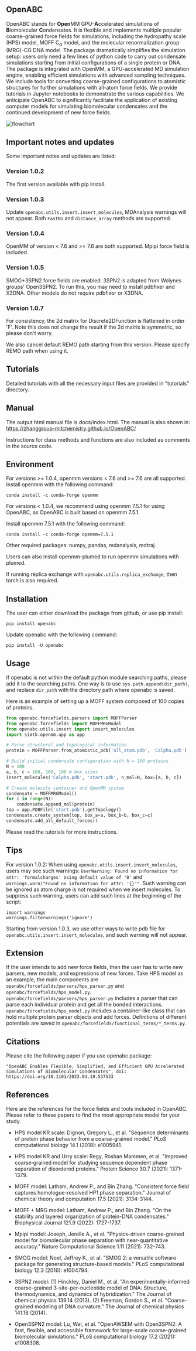 ## OpenABC

OpenABC stands for **Open**MM GPU-**A**ccelerated simulations of **B**iomolecular **C**ondensates. It is flexible and implements multiple popular coarse-grained force fields for simulations, including the hydropathy scale (HPS) model, MOFF C<sub>$\alpha$</sub> model, and the molecular renormalization group (MRG)-CG DNA model. The package dramatically simplifies the simulation setup: users only need a few lines of python code to carry out condensate simulations starting from initial configurations of a single protein or DNA. The package is integrated with OpenMM, a GPU-accelerated MD simulation engine, enabling efficient simulations with advanced sampling techniques. We include tools for converting coarse-grained configurations to atomistic structures for further simulations with all-atom force fields. We provide tutorials in Jupyter notebooks to demonstrate the various capabilities. We anticipate OpenABC to significantly facilitate the application of existing computer models for simulating biomolecular condensates and the continued development of new force fields.

![flowchart](https://github.com/ZhangGroup-MITChemistry/OpenABC/blob/main/image/flowchart.png?raw=true)

## Important notes and updates

Some important notes and updates are listed: 

### Version 1.0.2

The first version available with pip install. 

### Version 1.0.3 

Update `openabc.utils.insert.insert_molecules`, MDAnalysis warnings will not appear. Both `FastNS` and `distance_array` methods are supported. 

### Version 1.0.4

OpenMM of version < 7.6 and >= 7.6 are both supported. Mpipi force field is included. 

### Version 1.0.5 

SMOG+3SPN2 force fields are enabled. 3SPN2 is adapted from Wolynes groups' Open3SPN2. To run this, you may need to install pdbfixer and X3DNA. Other models do not require pdbfixer or X3DNA.

### Version 1.0.7

For consistency, the 2d matrix for Discrete2DFunction is flattened in order 'F'. Note this does not change the result if the 2d matrix is symmetric, so please don't worry. 

We also cancel default REMO path starting from this version. Please specify REMO path when using it. 

## Tutorials

Detailed tutorials with all the necessary input files are provided in "tutorials" directory. 


## Manual

The output html manual file is docs/index.html. The manual is also shown in: <https://zhanggroup-mitchemistry.github.io/OpenABC/>

Instructions for class methods and functions are also included as comments in the source code. 


## Environment

For versions >= 1.0.4, openmm versions < 7.6 and >= 7.6 are all supported. Install openmm with the following command: 

```
conda install -c conda-forge openmm
```

For versions < 1.0.4, we recommend using openmm 7.5.1 for using OpenABC, as OpenABC is built based on openmm 7.5.1. 

Install openmm 7.5.1 with the following command: 

```
conda install -c conda-forge openmm=7.5.1
```

Other required packages: numpy, pandas, mdanalysis, mdtraj. 

Users can also install openmm-plumed to run openmm simulations with plumed. 

If running replica exchange with `openabc.utils.replica_exchange`, then torch is also required. 


## Installation

The user can either download the package from github, or use pip install:

```
pip install openabc
```

Update openabc with the following command: 

```
pip install -U openabc
```


## Usage

If openabc is not within the default python module searching paths, please add it to the searching paths. One way is to use `sys.path.append(dir_path)`, and replace `dir_path` with the directory path where openabc is saved. 

Here is an example of setting up a MOFF system composed of 100 copies of proteins. 

```python
from openabc.forcefields.parsers import MOFFParser
from openabc.forcefields import MOFFMRGModel
from openabc.utils.insert import insert_molecules
import simtk.openmm.app as app

# Parse structural and topological information
protein = MOFFParser.from_atomistic_pdb('all_atom.pdb', 'Calpha.pdb')

# Build initial condensate configuration with N = 100 proteins
N = 100
a, b, c = 100, 100, 100 # box sizes
insert_molecules('Calpha.pdb', 'start.pdb', n_mol=N, box=[a, b, c])

# Create molecule container and OpenMM system
condensate = MOFFMRGModel()
for i in range(N):
    condensate.append_mol(protein)
top = app.PDBFile('start.pdb').getTopology()
condensate.create_system(top, box_a=a, box_b=b, box_c=c)
condensate.add_all_default_forces()

```

Please read the tutorials for more instructions. 


## Tips

For version 1.0.2: When using `openabc.utils.insert.insert_molecules`, users may see such warnings: `UserWarning: Found no information for attr: 'formalcharges' Using default value of '0'` and `warnings.warn("Found no information for attr: '{}'"`. Such warning can be ignored as atom charge is not required when we insert molecules. To suppress such warning, users can add such lines at the beginning of the script:

```
import warnings
warnings.filterwarnings('ignore')
```

Starting from version 1.0.3, we use other ways to write pdb file for `openabc.utils.insert.insert_molecules`, and such warning will not appear. 


## Extension

If the user intends to add new force fields, then the user has to write new parsers, new models, and expressions of new forces. Take HPS model as an example, the main components are `openabc/forcefields/parsers/hps_parser.py` and `openabc/forcefields/hps_model.py`. `openabc/forcefields/parsers/hps_parser.py` includes a parser that can parse each individual protein and get all the bonded interactions. `openabc/forcefields/hps_model.py` includes a container-like class that can hold multiple protein parser objects and add forces. Definitions of different potentials are saved in `openabc/forcefields/functional_terms/*_terms.py`. 


## Citations

Please cite the following paper if you use openabc package: 

    "OpenABC Enables Flexible, Simplified, and Efficient GPU Accelerated Simulations of Biomolecular Condensates", doi: https://doi.org/10.1101/2023.04.19.537533


## References

Here are the references for the force fields and tools included in OpenABC. Please refer to these papers to find the most appropriate model for your study. 

- HPS model KR scale: Dignon, Gregory L., et al. "Sequence determinants of protein phase behavior from a coarse-grained model." PLoS computational biology 14.1 (2018): e1005941.

- HPS model KR and Urry scale: Regy, Roshan Mammen, et al. "Improved coarse‐grained model for studying sequence dependent phase separation of disordered proteins." Protein Science 30.7 (2021): 1371-1379.

- MOFF model: Latham, Andrew P., and Bin Zhang. "Consistent force field captures homologue-resolved HP1 phase separation." Journal of chemical theory and computation 17.5 (2021): 3134-3144.

- MOFF + MRG model: Latham, Andrew P., and Bin Zhang. "On the stability and layered organization of protein-DNA condensates." Biophysical Journal 121.9 (2022): 1727-1737. 

- Mpipi model: Joseph, Jerelle A., et al. "Physics-driven coarse-grained model for biomolecular phase separation with near-quantitative accuracy." Nature Computational Science 1.11 (2021): 732-743. 

- SMOG model: Noel, Jeffrey K., et al. "SMOG 2: a versatile software package for generating structure-based models." PLoS computational biology 12.3 (2016): e1004794.

- 3SPN2 model: (1) Hinckley, Daniel M., et al. "An experimentally-informed coarse-grained 3-site-per-nucleotide model of DNA: Structure, thermodynamics, and dynamics of hybridization." The Journal of chemical physics 139.14 (2013). (2) Freeman, Gordon S., et al. "Coarse-grained modeling of DNA curvature." The Journal of chemical physics 141.16 (2014).

- Open3SPN2 model: Lu, Wei, et al. "OpenAWSEM with Open3SPN2: A fast, flexible, and accessible framework for large-scale coarse-grained biomolecular simulations." PLoS computational biology 17.2 (2021): e1008308.




